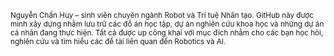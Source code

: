 <sup>Nguyễn Chấn Huy – sinh viên chuyên ngành Robot và Trí tuệ Nhân tạo. GitHub này được mình xây dựng nhằm lưu trữ các đồ án học tập, dự án nghiên cứu khoa học và những dự án cá nhân đang thực hiện. Tất cả được up công khai với mục đích nhằm cho các bạn học hỏi, nghiên cứu và tìm hiểu các đề tài liên quan đến Robotics và AI.</sup>
